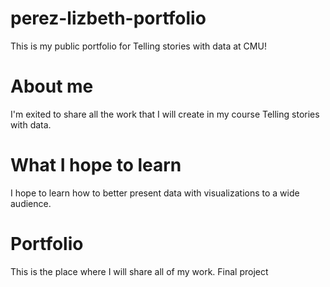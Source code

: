 # perez-lizbeth-portfolio
This is my public portfolio for Telling stories with data at CMU! 

# About me 
I'm exited to share all the work that I will create in my course Telling stories with data. 

# What I hope to learn 
I hope to learn how to better present data with visualizations to a wide audience.

# Portfolio
This is the place where I will share all of my work. 
Final project 
